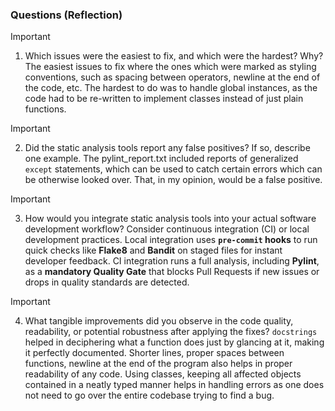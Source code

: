 ### Questions (Reflection)

> [!IMPORTANT]
> 1. Which issues were the easiest to fix, and which were the hardest? Why?
The easiest issues to fix where the ones which were marked as styling conventions, such as spacing between operators, newline at the end of the code, etc. The hardest to do was to handle global instances, as the code had to be re-written to implement classes instead of just plain functions.

> [!IMPORTANT]
> 2. Did the static analysis tools report any false positives? If so, describe one example.
The pylint_report.txt included reports of generalized `except` statements, which can be used to catch certain errors which can be otherwise looked over. That, in my opinion, would be a false positive.

> [!IMPORTANT]
> 3. How would you integrate static analysis tools into your actual software development workflow? Consider continuous integration (CI) or local development practices.
Local integration uses **`pre-commit` hooks** to run quick checks like **Flake8** and **Bandit** on staged files for instant developer feedback. CI integration runs a full analysis, including **Pylint**, as a **mandatory Quality Gate** that blocks Pull Requests if new issues or drops in quality standards are detected.

> [!IMPORTANT]
> 4. What tangible improvements did you observe in the code quality, readability, or potential robustness after applying the fixes? `docstrings` helped in deciphering what a function does just by glancing at it, making it perfectly documented. Shorter lines, proper spaces between functions, newline at the end of the program also helps in proper readability of any code. Using classes, keeping all affected objects contained in a neatly typed manner helps in handling errors as one does not need to go over the entire codebase trying to find a bug.

